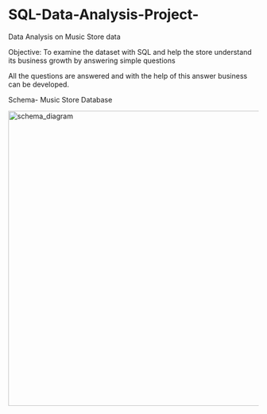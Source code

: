 # SQL-Data-Analysis-Project-
Data Analysis on Music Store data

Objective:
To examine the dataset with SQL and help the store understand its business growth by answering simple questions

All the questions are answered and with the help of this answer business can be developed.


Schema- Music Store Database

<img width="594" alt="schema_diagram" src="https://github.com/NavaneethShetty25/SQL-Data-Analysis-Project-/assets/137690434/cba3565c-da65-40ed-b748-d06e69329abc">

